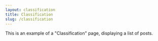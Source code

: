 ```yaml
---
layout: classification
title: Classification
slug: /classification
---
```


This is an example of a "Classification" page, displaying a list of posts.
<br />
